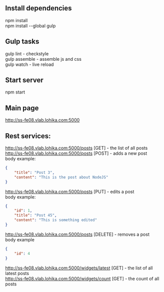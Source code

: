 ## Install dependencies
npm install  
npm install --global gulp

## Gulp tasks
gulp lint - checkstyle  
gulp assemble - assemble js and css  
gulp watch - live reload

## Start server
npm start

## Main page
http://ss-fe08.vlab.lohika.com:5000

## Rest services:
http://ss-fe08.vlab.lohika.com:5000/posts [GET] - the list of all posts  
http://ss-fe08.vlab.lohika.com:5000/posts [POST] - adds a new post  
body example:
```json
{
	"title": "Post 3",
	"content": "This is the post about NodeJS"
}
```
http://ss-fe08.vlab.lohika.com:5000/posts [PUT] - edits a post  
body example:
```json
{
	"id": 1,
	"title": "Post 45",
	"content": "This is something edited"
}
```
http://ss-fe08.vlab.lohika.com:5000/posts [DELETE] - removes a post  
body example
```json
{
	"id": 4
}
```
http://ss-fe08.vlab.lohika.com:5000/widgets/latest [GET] - the list of all latest posts  
http://ss-fe08.vlab.lohika.com:5000/widgets/count [GET] - the count of all posts